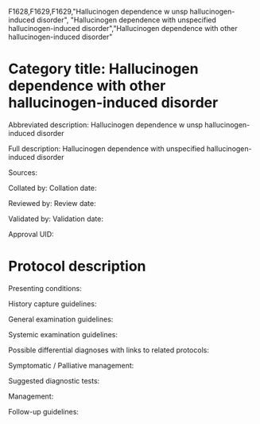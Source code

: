 F1628,F1629,F1629,"Hallucinogen dependence w unsp hallucinogen-induced disorder", "Hallucinogen dependence with unspecified hallucinogen-induced disorder","Hallucinogen dependence with other hallucinogen-induced disorder"
# Category title: Hallucinogen dependence with other hallucinogen-induced disorder

Abbreviated description: Hallucinogen dependence w unsp hallucinogen-induced disorder

Full description: Hallucinogen dependence with unspecified hallucinogen-induced disorder

Sources:

Collated by:
Collation date:

Reviewed by:
Review date:

Validated by:
Validation date:

Approval UID:

# Protocol description

Presenting conditions:

History capture guidelines:

General examination guidelines:

Systemic examination guidelines:

Possible differential diagnoses with links to related protocols:

Symptomatic / Palliative management:

Suggested diagnostic tests:

Management:

Follow-up guidelines:
